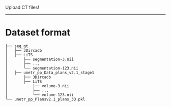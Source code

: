 Upload CT files!
  
---
# Dataset format
```        
├── seg_gt
│   ├── 3Dircadb
│   ├── LiTS
│       ├── segmentation-3.nii
│       ├── ...
│       └── segmentation-123.nii
│   ├── unetr_pp_Data_plans_v2.1_stage1
│       ├── 3Dircadb
│       ├── LiTS
│           ├── volume-3.nii
│           ├── ...
│           └── volume-123.nii
└── unetr_pp_Plansv2.1_plans_3D.pkl
```

